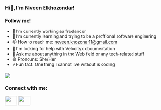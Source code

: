 ### Hi👋, I'm Niveen Elkhozondar!
### Follow me!

- 🔭 I’m currently working as freelancer
- 🌱 I’m currently learning and trying to be a proffional software enginering 
- 📫 How to reach me: neveen.khozonar11@gmail.com
- 🤔 I'm looking for help with Velocityx documentation
- 💬 Ask me about anything in the Web field or any tech-related stuff
- 😄 Pronouns: She/Her
- ⚡ Fun fact: One thing I cannot live without is coding

<img src = "https://github-readme-stats.vercel.app/api?username=iampawan&&show_icons=true&title_color=ffffff&icon_color=blue&text_color=daf7dc&bg_color=191919">

<h3 align="left">Connect with me:</h3>
<p align="left">
<a href="your link" target="blank"><img align="center" src="https://cdn.jsdelivr.net/npm/simple-icons@3.0.1/icons/twitter.svg" alt="" height="30" width="40" /></a>
<a href="https://www.linkedin.com/in/neveenelkhozondar/" target="blank"><img align="center" src="https://cdn.jsdelivr.net/npm/simple-icons@3.0.1/icons/linkedin.svg" alt="" height="30" width="40" /></a>
</p>

